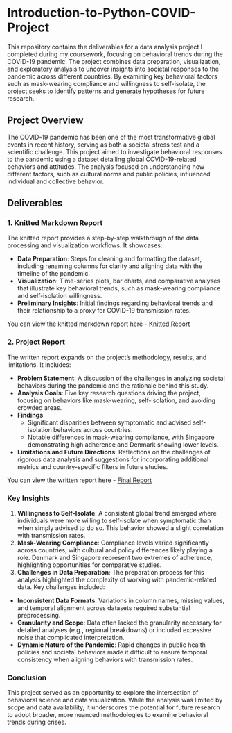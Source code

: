 # Introduction-to-Python-COVID-Project
This repository contains the deliverables for a data analysis project I completed during my coursework, focusing on behavioral trends during the COVID-19 pandemic. The project combines data preparation, visualization, and exploratory analysis to uncover insights into societal responses to the pandemic across different countries. By examining key behavioral factors such as mask-wearing compliance and willingness to self-isolate, the project seeks to identify patterns and generate hypotheses for future research.

## Project Overview

The COVID-19 pandemic has been one of the most transformative global events in recent history, serving as both a societal stress test and a scientific challenge. This project aimed to investigate behavioral responses to the pandemic using a dataset detailing global COVID-19-related behaviors and attitudes. The analysis focused on understanding how different factors, such as cultural norms and public policies, influenced individual and collective behavior.

## Deliverables

### 1. Knitted Markdown Report
The knitted report provides a step-by-step walkthrough of the data processing and visualization workflows. It showcases:
- **Data Preparation**: Steps for cleaning and formatting the dataset, including renaming columns for clarity and aligning data with the timeline of the pandemic.
- **Visualization**: Time-series plots, bar charts, and comparative analyses that illustrate key behavioral trends, such as mask-wearing compliance and self-isolation willingness.
- **Preliminary Insights**: Initial findings regarding behavioral trends and their relationship to a proxy for COVID-19 transmission rates.

You can view the knitted markdown report here - [Knitted Report](https://github.com/PlancksEpoch/Introduction-to-Python-Project/blob/main/Covid_project.pdf)

### 2. Project Report
The written report expands on the project’s methodology, results, and limitations. It includes:
- **Problem Statement**: A discussion of the challenges in analyzing societal behaviors during the pandemic and the rationale behind this study.
- **Analysis Goals**: Five key research questions driving the project, focusing on behaviors like mask-wearing, self-isolation, and avoiding crowded areas.
- **Findings**
  - Significant disparities between symptomatic and advised self-isolation behaviors across countries.
  - Notable differences in mask-wearing compliance, with Singapore demonstrating high adherence and Denmark showing lower levels.
- **Limitations and Future Directions**: Reflections on the challenges of rigorous data analysis and suggestions for incorporating additional metrics and country-specific filters in future studies.

You can view the written report here - [Final Report](https://github.com/PlancksEpoch/Introduction-to-Python-Project/blob/main/COVID_Project_Report.pdf)

### Key Insights
1. **Willingness to Self-Isolate**: A consistent global trend emerged where individuals were more willing to self-isolate when symptomatic than when simply advised to do so. This behavior showed a slight correlation with transmission rates.
2. **Mask-Wearing Compliance**: Compliance levels varied significantly across countries, with cultural and policy differences likely playing a role. Denmark and Singapore represent two extremes of adherence, highlighting opportunities for comparative studies.
3. **Challenges in Data Preparation**: The preparation process for this analysis highlighted the complexity of working with pandemic-related data. Key challenges included:
  - **Inconsistent Data Formats**: Variations in column names, missing values, and temporal alignment across datasets required substantial preprocessing.
  - **Granularity and Scope**: Data often lacked the granularity necessary for detailed analyses (e.g., regional breakdowns) or included excessive noise that complicated interpretation.
  - **Dynamic Nature of the Pandemic**: Rapid changes in public health policies and societal behaviors made it difficult to ensure temporal consistency when aligning behaviors with transmission rates.

### Conclusion
This project served as an opportunity to explore the intersection of behavioral science and data visualization. While the analysis was limited by scope and data availability, it underscores the potential for future research to adopt broader, more nuanced methodologies to examine behavioral trends during crises.

